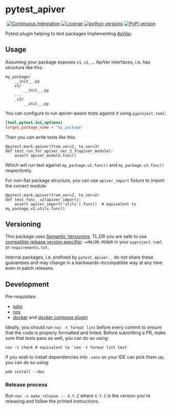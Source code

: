 # pytest_apiver
&nbsp;[![Continuous Integration](https://github.com/reef-technologies/pytest_apiver/workflows/Continuous%20Integration/badge.svg)](https://github.com/reef-technologies/pytest_apiver/actions?query=workflow%3A%22Continuous+Integration%22)&nbsp;[![License](https://img.shields.io/pypi/l/pytest_apiver.svg?label=License)](https://pypi.python.org/pypi/pytest_apiver)&nbsp;[![python versions](https://img.shields.io/pypi/pyversions/pytest_apiver.svg?label=python%20versions)](https://pypi.python.org/pypi/pytest_apiver)&nbsp;[![PyPI version](https://img.shields.io/pypi/v/pytest_apiver.svg?label=PyPI%20version)](https://pypi.python.org/pypi/pytest_apiver)

Pytest plugin helping to test packages implementing [ApiVer](https://www.youtube.com/watch?v=FgcoAKchPjk). 

## Usage

Assuming your package exposes `v1`, `v2`, ... ApiVer interfaces, i.e. has structure like this:
```
my_package/
    __init__.py
    v1/
        __init__.py
    ...
    _v3/
        __init__.py
```

You can configure to run apiver-aware tests against it using `pyproject.toml`:
```toml
[tool.pytest.ini_options]
target_package_name = "my_package"
```

Then you can write tests like this:
```
@pytest.mark.apiver(from_ver=2, to_ver=3)
def test_run_for_apiver_ver_2_3(apiver_module):
    assert apiver_module.func()
```

Which will run test against `my_package.v2.func()` and `my_package.v3.func()` respectively.

For non-flat package structure, you can use `apiver_import` fixture to import the correct module:
```
@pytest.mark.apiver(from_ver=2, to_ver=2)
def test_func__v2(apiver_import):
    assert apiver_import('utils').func()  # equivalent to my_package.v2.utils.func()
```


## Versioning

This package uses [Semantic Versioning](https://semver.org/spec/v2.0.0.html).
TL;DR you are safe to use [compatible release version specifier](https://packaging.python.org/en/latest/specifications/version-specifiers/#compatible-release) `~=MAJOR.MINOR` in your `pyproject.toml` or `requirements.txt`.

Internal packages, i.e. prefixed by `pytest_apiver._` do not share these guarantees and may change in a backwards-incompatible way at any time even in patch releases.


## Development


Pre-requisites:
- [pdm](https://pdm.fming.dev/)
- [nox](https://nox.thea.codes/en/stable/)
- [docker](https://www.docker.com/) and [docker compose plugin](https://docs.docker.com/compose/)


Ideally, you should run `nox -t format lint` before every commit to ensure that the code is properly formatted and linted.
Before submitting a PR, make sure that tests pass as well, you can do so using:
```
nox -t check # equivalent to `nox -t format lint test`
```

If you wish to install dependencies into `.venv` so your IDE can pick them up, you can do so using:
```
pdm install --dev
```

### Release process

Run `nox -s make_release -- X.Y.Z` where `X.Y.Z` is the version you're releasing and follow the printed instructions.
